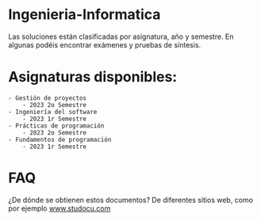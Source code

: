 # Ingenieria-Informatica
Las soluciones están clasificadas por asignatura, año y semestre. En algunas podéis encontrar exámenes y pruebas de síntesis.

# Asignaturas disponibles:
```
- Gestión de proyectos
    - 2023 2o Semestre
- Ingeniería del software
    - 2023 1r Semestre
- Prácticas de programación 
    - 2023 2o Semestre
- Fundamentos de programación
    - 2023 1r Semestre
```

# FAQ
¿De dónde se obtienen estos documentos?
De diferentes sitios web, como por ejemplo www.studocu.com
